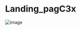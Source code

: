 # Landing_pagC3x

![image](https://user-images.githubusercontent.com/8905515/110849071-93680700-828d-11eb-8c3b-0062265266cc.png)
